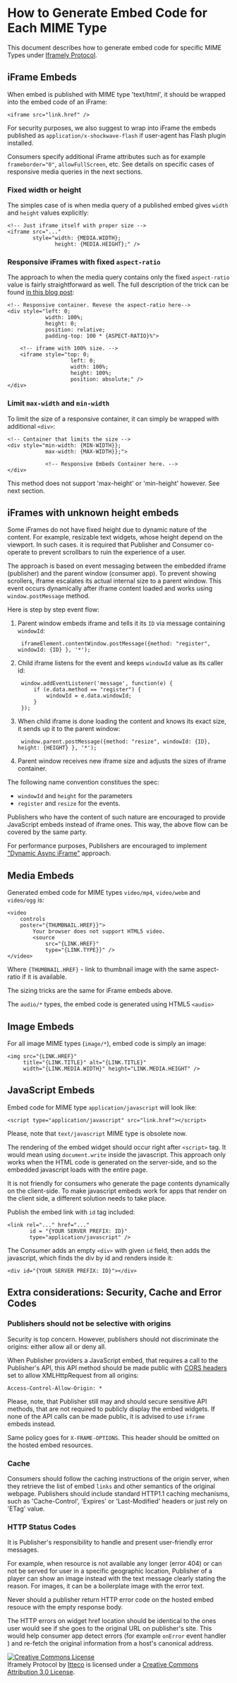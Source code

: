 # How to Generate Embed Code for Each MIME Type

This document describes how to generate embed code for specific MIME Types under [Iframely Protocol](http://iframely.com/oembed2).



## iFrame Embeds

When embed is published with MIME type 'text/html', it should be wrapped into the embed code of an iFrame:

	<iframe src="link.href" />

For security purposes, we also suggest to wrap into iFrame the embeds published as `application/x-shockwave-flash` if user-agent has Flash plugin installed.

Consumers specify additional iFrame attributes such as for example `frameborder="0"`, `allowFullScreen`, etc. See details on specific cases of responsive media queries in the next sections.


### Fixed width or height

The simples case of is when media query of a published embed gives `width` and `height` values explicitly:

	<!-- Just iframe itself with proper size -->
    <iframe src="..."  
            style="width: {MEDIA.WIDTH};
                   height: {MEDIA.HEIGHT};" />



### Responsive iFrames with fixed `aspect-ratio`

The approach to when the media query contains only the fixed `aspect-ratio` value is fairly straightforward as well. 
The full description of the trick can be found [in this blog post](http://alistapart.com/article/creating-intrinsic-ratios-for-video):

	<!-- Responsive container. Revese the aspect-ratio here-->
	<div style="left: 0;
				width: 100%;
				height: 0;
				position: relative;
				padding-top: 100 * {ASPECT-RATIO}%">

		<!-- iframe with 100% size. -->
		<iframe style="top: 0;
						left: 0;
						width: 100%;
						height: 100%;
						position: absolute;" />
	</div>



### Limit `max-width` and `min-width`

To limit the size of a responsive container, it can simply be wrapped with additional `<div>`:

	<!-- Container that limits the size -->
	<div style="min-width: {MIN-WIDTH}};
				max-width: {MAX-WIDTH}};">

				<!-- Responsive Embeds Container here. -->
	</div>

This method does not support 'max-height' or 'min-height' however. See next section.



## iFrames with unknown height embeds
<div id="js-events"></div>

Some iFrames do not have fixed height due to dynamic nature of the content. For example, resizable text widgets, whose height depend on the viewport. In such cases. it is required that Publisher and Consumer co-operate to prevent scrollbars to ruin the experience of a user.

The approach is based on event messaging between the embedded iframe (publisher) and the parent window (consumer app). To prevent showing scrollers, iframe escalates its actual internal size to a parent window. This event occurs dynamically after iframe content loaded and works using `window.postMessage` method.

Here is step by step event flow:

1. Parent window embeds iframe and tells it its `ID` via message containing `windowId`:

		iframeElement.contentWindow.postMessage({method: "register", windowId: {ID} }, '*');

2. Child iframe listens for the event and keeps `windowId` value as its caller id:

		window.addEventListener('message', function(e) {
			if (e.data.method == "register") {
	            windowId = e.data.windowId;
	        }
		});

3. When child iframe is done loading the content and knows its exact size, it sends up it to the parent window:

		window.parent.postMessage({method: "resize", windowId: {ID}, height: {HEIGHT} }, '*');

4. Parent window receives new iframe size and adjusts the sizes of iframe container.


The following name convention constitues the spec: 

- `windowId` and `height` for the parameters
- `register` and `resize` for the events.


Publishers who have the content of such nature are encouraged to provide JavaScript embeds instead of iframe ones. This way, the above flow can be covered by the same party.



For performance purposes, Publishers are encouraged to implement ["Dynamic Async iFrame"](http://www.aaronpeters.nl/blog/iframe-loading-techniques-performance) approach.




## Media Embeds

Generated embed code for MIME types `video/mp4`, `video/webm` and `video/ogg` is:

 	<video
 		controls
 		poster="{THUMBNAIL.HREF}}">
 			Your browser does not support HTML5 video.
			<source
				src="{LINK.HREF}"
				type="{LINK.TYPE}}" />
 	</video>

Where `{THUMBNAIL.HREF}` - link to thumbnail image with the same aspect-ratio if it is available.

The sizing tricks are the same for iFrame embeds above.

The `audio/*` types, the embed code is generated using HTML5 `<audio>` 



## Image Embeds

For all image MIME types (`image/*`), embed code is simply an image:

 	<img src="{LINK.HREF}" 
 	     title="{LINK.TITLE}" alt="{LINK.TITLE}" 
 	     width="{LINK.MEDIA.WIDTH}" height="LINK.MEDIA.HEIGHT" />



## JavaScript Embeds

Embed code for MIME type `application/javascript` will look like:

 	<script type="application/javascript" src="link.href"></script>


Please, note that `text/javascript` MIME type is obsolete now.

The rendering of the embed widget should occur right after `<script>` tag. It would mean using `document.write` inside the javascript. This approach only works when the HTML code is generated on the server-side, and so the embedded javascript loads with the entire page.


It is not friendly for consumers who generate the page contents dynamically on the client-side. 
To make javascript embeds work for apps that render on the client side, a different solution needs to take place.

Publish the embed link with `id` tag included:

    <link rel="..." href="..."
           id = "{YOUR SERVER PREFIX: ID}"
	       type="application/javascript" />

The Consumer adds an empty `<div>` with given `id` field, then adds the javascript, which finds the div by id and renders inside it:

    <div id="{YOUR SERVER PREFIX: ID}"></div>





## Extra considerations: Security, Cache and Error Codes


### Publishers should not be selective with origins

Security is top concern. However, publishers should not discriminate the origins: either allow all or deny all. 

When Publisher providers a JavaScript embed, that requires a call to the Publisher's API, this API method should be made public with [CORS headers](http://www.w3.org/TR/cors/) set to allow XMLHttpRequest from all origins:

	Access-Control-Allow-Origin: *

Please, note, that Publisher still may and should secure sensitive API methods, that are not required to publicly display the embed widgets. If none of the API calls can be made public, it is advised to use `iframe` embeds instead. 

Same policy goes for `X-FRAME-OPTIONS`. This header should be omitted on the hosted embed resources.


### Cache

Consumers should follow the caching instructions of the origin server, when they retrieve the list of embed `links` and other semantics of the original webpage. Publishers should include standard HTTP1.1 caching mechanisms, such as 'Cache-Control', 'Expires' or 'Last-Modified' headers or just rely on 'ETag' value.

### HTTP Status Codes 

It is Publisher's responsibility to handle and present user-friendly error messages. 

For example, when resource is not available any longer (error 404) or can not be served for user in a specific geographic location, Publisher of a player can show an image instead with the text message clearly stating the reason. For images, it can be a boilerplate image with the error text.

Never should a publisher return HTTP error code on the hosted embed resouce with the empty response body. 

The HTTP errors on widget href location should be identical to the ones user would see if she goes to the original URL on publisher's site. This would help consumer app detect errors (for example `onError` event handler ) and re-fetch the original information from a host's canonical address.


<a rel="license" href="http://creativecommons.org/licenses/by/3.0/deed.en_US"><img alt="Creative Commons License" style="border-width:0" src="http://i.creativecommons.org/l/by/3.0/88x31.png" /></a><br /><span xmlns:dct="http://purl.org/dc/terms/" property="dct:title">Iframely Protocol</span> by <a xmlns:cc="http://creativecommons.org/ns#" href="http://iframely.com/" property="cc:attributionName" rel="cc:attributionURL">Itteco</a> is licensed under a <a rel="license" href="http://creativecommons.org/licenses/by/3.0/deed.en_US">Creative Commons Attribution 3.0 License</a>.
